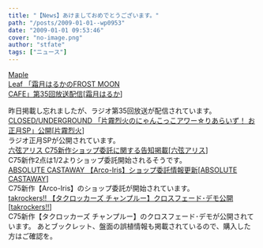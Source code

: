 ```yaml
---
title: "【News】あけましておめでとうございます。"
path: "/posts/2009-01-01--wp0953"
date: "2009-01-01 09:53:46"
cover: "no-image.png"
author: "stfate"
tags: ["ニュース"]
---
```


<style type="text/css">
<!--
p {white-space: pre-wrap};
-->
</style>

<a class="topics" href="http://www.timerocket.co.jp/fmc/" target="_blank">Maple Leaf 「霜月はるかのFROST MOON CAFE」第35回放送配信</a><span class="junre">[<a href="http://shimotsukin.com/" target="_blank">霜月はるか</a>]</span>
<div class="news">昨日掲載し忘れましたが、ラジオ第35回放送が配信されています。</div>
<a class="topics" href="http://rekka.jp/radio/" target="_blank">CLOSED/UNDERGROUND 「片霧烈火のにゃんこっこアワー☆りあらいず！ お正月SP」公開</a><span class="junre">[<a href="http://rekka.jp/" target="_blank">片霧烈火</a>]</span>
<div class="news">ラジオ正月SPが公開されています。</div>
<a class="topics" href="http://www.rokugen.net/" target="_blank">六弦アリス C75新作ショップ委託に関する告知掲載</a><span class="junre">[<a href="http://www.rokugen.net/" target="_blank">六弦アリス</a>]</span>
<div class="news">C75新作2点は1/2よりショップ委託開始されるそうです。</div>
<a class="topics" href="http://shule-aroon.sakura.ne.jp/" target="_blank">ABSOLUTE CASTAWAY 【Arco-Iris】ショップ委託情報更新</a><span class="junre">[<a href="http://shule-aroon.sakura.ne.jp/" target="_blank">ABSOLUTE CASTAWAY</a>]</span>
<div class="news">C75新作【Arco-Iris】のショップ委託が開始されています。</div>
<a class="topics" href="http://takrockers.com/index.html" target="_blank">takrockers!! 【タクロッカーズ チャンプルー】クロスフェード･デモ公開</a><span class="junre">[<a href="http://takrockers.com/index.html" target="_blank">takrockers!!</a>]</span>
<div class="news">C75新作【タクロッカーズ チャンプルー】のクロスフェード･デモが公開されています。
あとブックレット、盤面の誤植情報も掲載されているので、購入した方はご確認を。</div>
